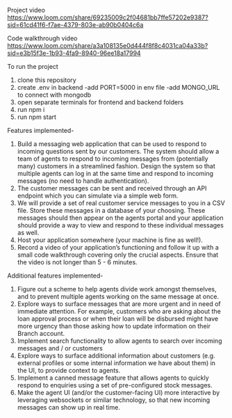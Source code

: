 Project video
https://www.loom.com/share/69235009c2f04681bb7ffe57202e9387?sid=61cd41f6-f7ae-4379-803e-ab90b0404c6a

Code walkthrough video
https://www.loom.com/share/a3a108135e0d444f8f8c4031ca04a33b?sid=e3b15f3e-1b93-4fa9-8940-96ee18a17994

To run the project 
1. clone this repository
2. create .env in backend
  -add PORT=5000 in env file
  -add MONGO_URL to connect with mongodb
3. open separate terminals for frontend and backend folders
4. run npm i
5. run npm start

Features implemented-

1. Build a messaging web application that can be used to respond to incoming questions sent by our customers. The system should allow a team of agents to respond to incoming messages from (potentially many) customers in a streamlined fashion. Design the system so that multiple agents can log in at the same time and respond to incoming messages (no need to handle authentication).
2. The customer messages can be sent and received through an API endpoint which you can simulate via a simple web form.
3. We will provide a set of real customer service messages to you in a CSV file. Store these messages in a database of your choosing. These messages should then appear on the agents portal and your application should provide a way to view and respond to these individual messages as well.
4. Host your application somewhere (your machine is fine as well!).
5. Record a video of your application’s functioning and follow it up with a small code walkthrough covering only the crucial aspects. Ensure that the video is not longer than 5 - 6 minutes.

Additional features implemented-

1. Figure out a scheme to help agents divide work amongst themselves, and to prevent multiple agents working on the same message at once.
2. Explore ways to surface messages that are more urgent and in need of immediate attention. For example, customers who are asking about the loan approval process or when their loan will be disbursed might have more urgency than those asking how to update information on their Branch account.
3. Implement search functionality to allow agents to search over incoming messages and / or customers
4. Explore ways to surface additional information about customers (e.g. external profiles or some internal information we have about them) in the UI, to provide context to agents.
5. Implement a canned message feature that allows agents to quickly respond to enquiries using a set of pre-configured stock messages.
6. Make the agent UI (and/or the customer-facing UI) more interactive by leveraging websockets or similar technology, so that new incoming messages can show up in real time.
